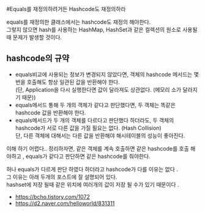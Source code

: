 #Equals를 재정의하려거든 Hashcode도 재정의하라

equals를 재정의한 클래스에서는 hashcode도 재정의 해야한다.  
그렇지 않으면 hash를 사용하는 HashMap, HashSet과 같은 컬렉션의 원소로 사용될 때 문제가 발생할 것이다.  

## hashcode의 규약 
- equals비교에 사용되는 정보가 변경되지 않았다면, 객체의 hashcode 메서드는 몇번을 호출해도 항상 일관된 값을 반환해야 한다.  
(단, Application을 다시 실행한다면 값이 달라져도 상관없다. (메모리 소가 달라지기 때문))  
- equals메서드 통해 두 개의 객체가 같다고 판단했다면, 두 객체는 똑같은 hashcode 값을 반환해야 한다.  
- equals메서드가 두 개의 객체를 다르다고 판단했다 하더라도, 두 객체의 hashcode가 서로 다른 값을 가질 필요는 없다. (Hash Collision)  
단, 다른 객체에 대해서는 다른 값을 반환해야 해시테이블의 성능이 좋아진다.  

이해 하기 어렵다.. 
정리하자면, 같은 객체를 계속 호출하면 같은 hashcode를 호출 해야하고 ,
equals가 같다고 판단하면 같은 hashcode를 줘야한다.

허나 equals가 다르게 판단 하였다 하더라고 hashcode가 다를 이유는 없다 .  
그 이유는 아래 두개의 포스트에 잘 설명되어 있다.  
hashset에 저장 될때 같은 위치에 여러개의 값이 저장 될 수가 있기 때문이다 .

- https://bcho.tistory.com/1072  
- https://d2.naver.com/helloworld/831311  
